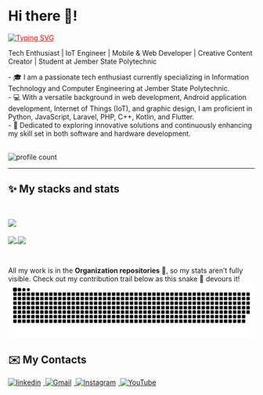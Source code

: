 # Hi there 👋!
<a align="left" href="https://git.io/typing-svg" style="color: red;">
  <img src="https://readme-typing-svg.demolab.com?size=40&font=Fira+Code&duration=1000&pause=800&random=false&width=1000&height=100&lines=my+name+is+Rahmad+Era+Sugiarto;mi+chiamo+Rahmad+Era+Sugiarto;nama+saya+Rahmad+Era+Sugiarto" alt="Typing SVG" />
</a>

<!--Start Intro-->               
<p align="left">Tech Enthusiast | IoT Engineer | Mobile & Web Developer | Creative Content Creator | Student at Jember State Polytechnic</p>
- 🎓 I am a passionate tech enthusiast currently specializing in Information Technology and Computer Engineering at Jember State Polytechnic.<br>
- 💻 With a versatile background in web development, Android application development, Internet of Things (IoT), and graphic design, I am proficient in Python, JavaScript, Laravel, PHP, C++, Kotlin, and Flutter.<br>
- 🚀 Dedicated to exploring innovative solutions and continuously enhancing my skill set in both software and hardware development.<br>
<!--End Intro-->

<!--Profile Count Badge-->
<br>
<p align="left">
  <img src="https://komarev.com/ghpvc/?username=er4files&label=Profile%20views&color=770677&style=for-the-badge&logo=star" alt="profile count" style="padding-right:20px;" />
</p>

---
<!--Languages and Tools Section-->       
<h2 align="left">✨ My stacks and stats</h2>
<br>

<p align="left">
<img width="900px"  src="https://skillicons.dev/icons?i=js,html,css,react,kotlin,java,flutter,arduino,c,figma,firebase,laravel,mysql,php,python,sqlite,mongo,androidstudio,vscode,git&perline=20"  />
</p>
<a href="https://github.com/er4files/github-readme-stats">
  <picture>
  <source
    srcset="https://github-readme-stats.vercel.app/api?username=er4files&show_icons=true&theme=dark&include_all_commits=true&hide_rank=true&hide=stars&show=prs_merged,prs_merged_percentage"
    media="(prefers-color-scheme: dark&card_width=400)"
  />
  <source
    srcset="https://github-readme-stats.vercel.app/api?username=er4files&show_icons=true&include_all_commits=true&hide_rank=true&hide=stars&show=prs_merged,prs_merged_percentage"
    media="(prefers-color-scheme: light&card_width=400), (prefers-color-scheme: no-preference)"
  />
  <img height=230 align="center" src="https://github-readme-stats.vercel.app/api?username=er4files&show_icons=true&layout=compact&langs_count=8" />
</picture>
</a>
<a href="https://github.com/er4files/convoychat">
   <picture>
  <source
    srcset="https://github-readme-stats.vercel.app/api/top-langs?username=er4files&show_icons=true&theme=dark&card_width=520"
    media="(prefers-color-scheme: dark)"
  />
  <source
    srcset="https://github-readme-stats.vercel.app/api/top-langs?username=er4files&show_icons=true&card_width=520"
    media="(prefers-color-scheme: light), (prefers-color-scheme: no-preference)"
  />
  <img height=230 align="center" src="https://github-readme-stats.vercel.app/api/top-langs?username=er4files&layout=compact&langs_count=8" />
</picture>
   </a>
<!--    <a href="https://git.io/streak-stats"><img src="https://streak-stats.demolab.com?user=er4files&theme=github-dark-blue&exclude_days=Sun%2CSat" alt="GitHub Streak" /></a> -->

<br><div>All my work is in the __Organization repositories__ 📁, so my stats aren’t fully visible. Check out my contribution trail below as this snake 🐍 devours it!</div>
<picture>
  <source media="(prefers-color-scheme: dark)" srcset="https://raw.githubusercontent.com/platane/platane/output/github-contribution-grid-snake-dark.svg">
  <source media="(prefers-color-scheme: light)" srcset="https://raw.githubusercontent.com/platane/platane/output/github-contribution-grid-snake.svg">
  <img alt="github contribution grid snake animation" src="https://raw.githubusercontent.com/platane/platane/output/github-contribution-grid-snake.svg">
</picture>

<!--Contact Section--> 

<h2 align="left">✉️ My Contacts</h2>
<div align="left">
  <a href="https://www.linkedin.com/in/rahmadera/" target="_blank">
    <img src="https://img.shields.io/badge/linkedin-%231E77B5.svg?&style=for-the-badge&logo=linkedin&logoColor=white" alt="linkedin" style="margin-right: 5px;" />
  </a>
  
  <a href="mailto:rahmaderasugiarto@gmail.com" target="_blank">
    <img src="https://img.shields.io/badge/Gmail-D14836?style=for-the-badge&logo=gmail&logoColor=white" alt="Gmail" style="margin-right: 5px;" />
  </a>

  <a href="https://www.instagram.com/er4files" target="_blank">
    <img src="https://img.shields.io/badge/Instagram-E4405F?style=for-the-badge&logo=instagram&logoColor=white" alt="Instagram" style="margin-right: 5px;" />
  </a>

  <a href="https://www.youtube.com/@er4files" target="_blank">
    <img src="https://img.shields.io/badge/YouTube-FF0000?style=for-the-badge&logo=youtube&logoColor=white" alt="YouTube" style="margin-right: 5px;" />
  </a>
</div>

</div>
<br/>
